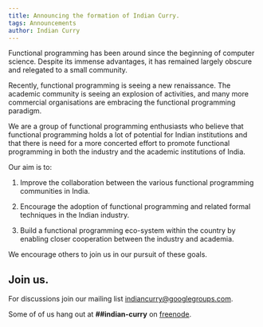 ```yaml
---
title: Announcing the formation of Indian Curry.
tags: Announcements
author: Indian Curry
---
```


Functional programming has been around since the beginning of computer
science. Despite its immense advantages, it has remained
largely obscure and relegated to a small community.

Recently, functional programming is seeing a new renaissance.  The
academic community is seeing an explosion of activities, and many more
commercial organisations are embracing the functional programming
paradigm.

We are a group of functional programming enthusiasts who believe that
functional programming holds a lot of potential for Indian institutions
and that there is need for a more concerted effort to promote functional
programming in both the industry and the academic institutions of India.

Our aim is to:

1. Improve the collaboration between the various functional programming
   communities in India.

2. Encourage the adoption of functional programming and related formal
   techniques in the Indian industry.

3. Build a functional programming eco-system within the country by
   enabling closer cooperation between the industry and academia.

We encourage others to join us in our pursuit of these goals.

## Join us.

For discussions join our mailing list
[indiancurry@googlegroups.com](http://groups.google.com/forum/#!forum/indiancurry).

Some of of us hang out at __##indian-curry__ on [freenode](http://webchat.freenode.net/).
